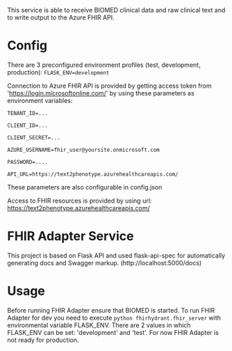 This service is able to receive BIOMED clinical data and raw clinical text and to write output to the Azure  FHIR API. 

# Config
There are 3 preconfigured environment profiles (test, development, production):
`FLASK_ENV=development`
	
Connection to Azure FHIR API is provided by getting access token from 'https://login.microsoftonline.com/' by using these parameters as environment variables:

`TENANT_ID=...`

`CLIENT_ID=...`

`CLIENT_SECRET=...`

`AZURE_USERNAME=fhir_user@yoursite.onmicrosoft.com`

`PASSWORD=....`

`API_URL=https://text2phenotype.azurehealthcareapis.com/`

These parameters are also configurable in config.json

Access to FHIR resources is provided by using url: https://text2phenotype.azurehealthcareapis.com/

# FHIR Adapter Service
This project is based on Flask API and used flask-api-spec for automatically generating docs and Swagger markup. (http://localhost:5000/docs)

# Usage

Before running FHIR Adapter ensure that BIOMED is started.
To run FHIR Adapter for dev you need to execute `python fhirhydrant.fhir_server` with environmental variable FLASK_ENV. There are 2 values in which FLASK_ENV can be set: 'development' and 'test'.
For now FHIR Adapter is not ready for production.
